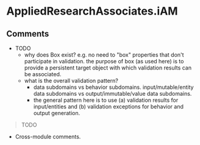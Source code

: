 # AppliedResearchAssociates.iAM

## Comments

- TODO
  - why does Box exist? e.g. no need to "box" properties that don't participate in validation. the purpose of box (as used here) is to provide a persistent target object with which validation results can be associated.
  - what is the overall validation pattern?
    - data subdomains vs behavior subdomains. input/mutable/entity data subdomains vs output/immutable/value data subdomains.
    - the general pattern here is to use (a) validation results for input/entities and (b) validation exceptions for behavior and output generation.

> TODO

- Cross-module comments.
